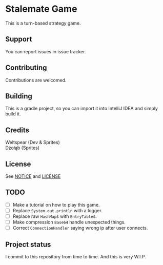 # Stalemate Game
This is a turn-based strategy game.

## Support
You can report issues in issue tracker.

## Contributing
Contributions are welcomed.

## Building
This is a gradle project, so you can import it into IntelliJ IDEA and simply build it.

## Credits
Weltspear (Dev & Sprites)\
Dżołąb (Sprites)

## License
See [NOTICE](NOTICE.md) and [LICENSE](LICENSE)

## TODO
- [ ] Make a tutorial on how to play this game.
- [ ] Replace `System.out.println` with a logger.
- [ ] Replace raw `HashMap`s with `EntryTable`s.
- [ ] Make compression `Base64` handle unexpected things.
- [ ] Correct `ConnectionHandler` saying wrong ip after user connects.

## Project status
I commit to this repository from time to time. And this is very W.I.P.

